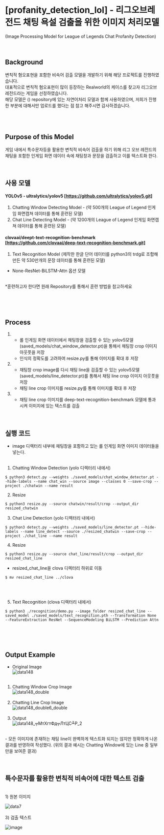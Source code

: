 # [profanity_detection_lol] - 리그오브레전드 채팅 욕설 검출을 위한 이미지 처리모델
(Image Processing Model for League of Legends Chat Profanity Detection)<br><br><br>

## Background
 변칙적 혐오표현을 포함한 비속어 검출 모델을 개발하기 위해 해당 프로젝트를 진행하였습니다. <br>
 대표적으로 변칙적 혐오표현이 많이 등장하는 Realworld의 케이스를 찾고자 리그오브레전드라는 게임을 선정하였습니다. <br>
 해당 모델은 () repository에 있는 자연어처리 모델과 함께 사용하였으며, 저희가 진행한 부분에 대해서만 업로드를 했다는 점 참고 해주시면 감사하겠습니다.<br>
<br><br><br> 

## Purpose of this Model
 게임 내에서 특수문자등을 활용한 변칙적 비속어 검출을 하기 위해 리그 오브 레전드의 채팅을 포함한 인게임 화면 데이터 속에 채팅창과 문장을 검출하고 이를 텍스트화 한다.
<br><br><br> 
 
## 사용 모델
#### YOLOv5 - ultralytics/yolov5 [https://github.com/ultralytics/yolov5.git]
1) Chatting Window Detecting Model - (약 500개의 League of Legend 인게임 화면캡쳐 데이터를 통해 훈련된 모델)
2) Chat Line Detecting Model - (약 1200개의 League of Legend 인게임 화면캡쳐 데이터를 통해 훈련된 모델)

#### clovaai/deept-text-recognition-benchmark [https://github.com/clovaai/deep-text-recognition-benchmark.git]
1) Text Recognition Model (제작한 한글 단어 데이터를 python3의 trdg로 조합해 만든 약 530만개의 문장 데이터를 통해 훈련된 모델)
  - None-ResNet-BiLSTM-Attn 옵션 모델
<br>
*훈련하고자 한다면 원래 Repository를 통해서 훈련 방법을 참고하세요

<br><br><br>
## Process
1)  - 롤 인게임 화면 데이터에서 채팅창을 검출할 수 있는 yolov5모델 (saved_models/chat_window_detector.pt)을 통해서 채팅창 crop 이미지 아웃풋을 저장
    - 인식의 정확도를 고려하여 resize.py를 통해 이미지를 확대 후 저장
2)  - 채팅창 crop image를 다시 채팅 line을 검출할 수 있는 yolov5모델 (saved_models/line_detector.pt)를 통해서 채팅 line crop 이미지 아웃풋을 저장
    - 채팅 line crop 이미지를 resize.py를 통해 이미지를 확대 후 저장
3)  - 채팅 line crop 이미지를 deep-text-recognition-benchmark 모델에 통과시켜 이미지에 있는 텍스트를 검출 
<br><br><br>
## 실행 코드
* image 디렉터리 내부에 채팅창을 포함하고 있는 롤 인게임 화면 이미지 데이터들을 넣는다.<br><br>

1) Chatting Window Detection (yolo 디렉터리 내에서)<br>
```shell
$ python3 detect.py --weights ./saved_models/chat_window_detector.pt --hide-labels --name chat_win --source image --classes 0 --save-crop --project ./chatwin --name result
```
2) Resize<br>
```shell
$ python3 resize.py --source chatwin/result/crop --output_dir resized_chatwin
```

3) Chat Line Detection (yolo 디렉터리 내에서)<br>
```shell
$ python3 detect.py --weights ./saved_models/line_detector.pt --hide-labels --name line_detect --source ./resized_chatwin --save-crop --project ./chat_line --name result
```
4) Resize<br>
```shell
$ python3 resize.py --source chat_line/result/crop --output_dir resized_chat_line
```
- resized_chat_line을 clova 디렉터리 하위로 이동<br>
```shell
$ mv resized_chat_line ../clova
```
<br><br>

5) Text Recognition (clova 디렉터리 내에서)<br>
```shell
$ python3 ./recognition/demo.py --image_folder resized_chat_line --saved_model ./saved_models/text_recognition.pth --Transformation None --FeatureExtraction ResNet --SequenceModeling BiLSTM --Prediction Attn
```
<br><br><br>
## Output Example
* Original Image<br>
![data148](https://github.com/AnWoosang/profanity_detection_lol/assets/79970034/9eabdfb1-3002-4da3-a5b7-649978e19d52)
<br><br>
1) Chatting Window Crop Image<br>
![data148_double](https://github.com/AnWoosang/profanity_detection_lol/assets/79970034/22b54231-d574-4ddb-9ab4-ddcc75eba0d5)
<br><br>
2) Chatting Line Crop Image<br>
![data148_double6_double](https://github.com/AnWoosang/profanity_detection_lol/assets/79970034/9c241871-6620-437d-be0a-f3793899c6a7)
<br><br>
3) Output<br>
![data148_╤МтХгтФд╤ЛтЦС╨Р_2](https://github.com/AnWoosang/profanity_detection_lol/assets/79970034/9b4d2e3f-98b3-4002-bc02-13a3b29dab66)
<br>
- 모든 이미지에 존재하는 채팅 line이 완벽하게 텍스트화 되지는 않지만 정확하게 나온 결과를 반영하여 작성했다. (위의 결과 예시는 Chatting Window에 있는 Line 중 일부만을 보여준 결과)
<br><br><br>

## 특수문자를 활용한 변칙적 비속어에 대한 텍스트 검출

<br>
1) 원본 이미지<br>

![data7](https://github.com/AnWoosang/profanity_detection_lol/assets/79970034/0294cc24-973b-4f2c-b218-8f42aea1d5b5)
<br><br>
3) 검출 텍스트<br>
 
![image](https://github.com/AnWoosang/profanity_detection_lol/assets/79970034/5a81a75c-34ca-4549-8081-0d9ca27e561d)







